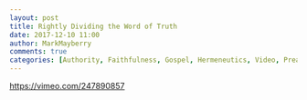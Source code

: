 ```yaml
---
layout: post
title: Rightly Dividing the Word of Truth
date: 2017-12-10 11:00
author: MarkMayberry
comments: true
categories: [Authority, Faithfulness, Gospel, Hermeneutics, Video, Preaching]
---
```

https://vimeo.com/247890857
